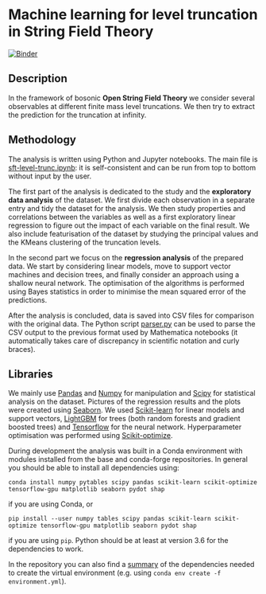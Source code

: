# Machine learning for level truncation in String Field Theory

[![Binder](https://mybinder.org/badge_logo.svg)](https://mybinder.org/v2/gh/thesfinox/ml-sft-trunc/master)

## Description

In the framework of bosonic **Open String Field Theory** we consider several observables at different finite mass level truncations. We then try to extract the prediction for the truncation at infinity.

## Methodology

The analysis is written using Python and Jupyter notebooks. The main file is [sft-level-trunc.ipynb](./sft-level-trunc.ipynb): it is self-consistent and can be run from top to bottom without input by the user.

The first part of the analysis is dedicated to the study and the **exploratory data analysis** of the dataset. We first divide each observation in a separate entry and tidy the dataset for the analysis. We then study properties and correlations between the variables as well as a first exploratory linear regression to figure out the impact of each variable on the final result. We also include featurisation of the dataset by studying the principal values and the KMeans clustering of the truncation levels.

In the second part we focus on the **regression analysis** of the prepared data. We start by considering linear models, move to support vector machines and decision trees, and finally consider an approach using a shallow neural network. The optimisation of the algorithms is performed using Bayes statistics in order to minimise the mean squared error of the predictions.

After the analysis is concluded, data is saved into CSV files for comparison with the original data. The Python script [parser.py](./parser.py) can be used to parse the CSV output to the previous format used by Mathematica notebooks (it automatically takes care of discrepancy in scientific notation and curly braces).

## Libraries

We mainly use [Pandas](https://pandas.pydata.org/) and [Numpy](https://numpy.org/) for manipulation and [Scipy](https://www.scipy.org/) for statistical analysis on the dataset. Pictures of the regression results and the plots were created using [Seaborn](https://seaborn.pydata.org/). We used [Scikit-learn](https://scikit-learn.org/stable/) for linear models and support vectors, [LightGBM](https://www.microsoft.com/en-us/research/project/lightgbm/) for trees (both random forests and gradient boosted trees) and [Tensorflow](https://www.tensorflow.org/) for the neural network. Hyperparameter optimisation was performed using [Scikit-optimize](https://scikit-optimize.github.io/stable/).

During development the analysis was built in a Conda environment with modules installed from the base and conda-forge repositories. In general you should be able to install all dependencies using:

```shell
conda install numpy pytables scipy pandas scikit-learn scikit-optimize tensorflow-gpu matplotlib seaborn pydot shap
```

if you are using Conda, or

```shell
pip install --user numpy tables scipy pandas scikit-learn scikit-optimize tensorflow-gpu matplotlib seaborn pydot shap
```

if you are using `pip`. Python should be at least at version 3.6 for the dependencies to work.

In the repository you can also find a [summary](./environment.yml) of the dependencies needed to create the virtual environment (e.g. using `conda env create -f environment.yml`).
